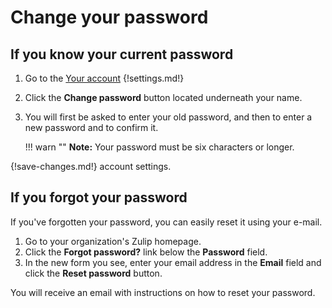 # Change your password

## If you know your current password

1. Go to the [Your account](/#settings/your-account)
{!settings.md!}
2. Click the **Change password** button located underneath your name.
3. You will first be asked to enter your old password, and then to
   enter a new password and to confirm it.

    !!! warn ""
        **Note:** Your password must be six characters or longer.

{!save-changes.md!} account settings.

## If you forgot your password
If you've forgotten your password, you can easily reset it using your e-mail.

1. Go to your organization's Zulip homepage.
2. Click the **Forgot password?** link below the **Password** field.
3. In the new form you see, enter your email address in the **Email** field
and click the **Reset password** button.

You will receive an email with instructions on how to reset your password.
